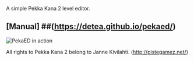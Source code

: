 A simple Pekka Kana 2 level editor.
## [Manual] ##(https://detea.github.io/pekaed/)

![PekaED in action](https://i.imgur.com/9jYOu9a.png)

All rights to Pekka Kana 2 belong to Janne Kivilahti. 
(http://pistegamez.net/)